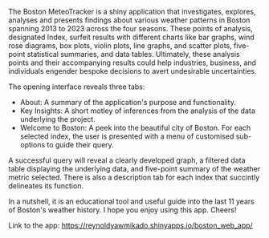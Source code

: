 The Boston MeteoTracker is a shiny application that investigates, explores, analyses and presents findings about various weather patterns in Boston spanning 2013 to 2023 across the four seasons. These points of analysis, designated Index, surfeit results with different charts like bar graphs, wind rose diagrams, box plots, violin plots, line graphs, and scatter plots, five-point statistical summaries, and data tables. Ultimately, these analysis points and their accompanying results could help industries, business, and individuals engender bespoke decisions to avert undesirable uncertainties.

The opening interface reveals three tabs:
- About: A summary of the application's purpose and functionality.
- Key Insights: A short motley of inferences from the analysis of the data underlying the project.
- Welcome to Boston: A peek into the beautiful city of Boston.
For each selected index, the user is presented with a menu of customised sub-options to guide their query.

A successful query will reveal a clearly developed graph, a filtered data table displaying the underlying data, and five-point summary of the weather metric selected. There is also a description tab for each index that succintly delineates its function.

In a nutshell, it is an educational tool and useful guide into the last 11 years of Boston's weather history.
I hope you enjoy using this app. Cheers!

Link to the app: https://reynoldyawmikado.shinyapps.io/boston_web_app/
